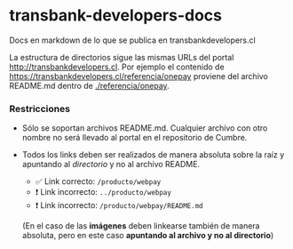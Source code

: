 # transbank-developers-docs

Docs en markdown de lo que se publica en transbankdevelopers.cl

La estructura de directorios sigue las mismas URLs del portal 
http://transbankdevelopers.cl. Por ejemplo el contenido de 
https://transbankdevelopers.cl/referencia/onepay proviene del archivo
README.md dentro de [./referencia/onepay](./referencia/onepay).

### Restricciones

- Sólo se soportan archivos README.md. Cualquier archivo con otro nombre no 
será llevado al portal en el repositorio de Cumbre. 

- Todos los links deben ser realizados de manera absoluta sobre la raíz y 
apuntando al *directorio* y no al archivo README. 

  - ✅ Link correcto: `/producto/webpay`
  - ❗ Link incorrecto: `../producto/webpay`
  - ❗ Link incorrecto: `/producto/webpay/README.md`

  (En el caso de las **imágenes** deben linkearse también de manera absoluta, 
  pero en este caso **apuntando al archivo y no al directorio**)
